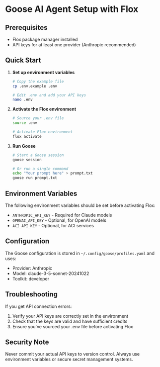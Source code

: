 # Goose AI Agent Setup with Flox

## Prerequisites
- Flox package manager installed
- API keys for at least one provider (Anthropic recommended)

## Quick Start

1. **Set up environment variables**
   ```bash
   # Copy the example file
   cp .env.example .env
   
   # Edit .env and add your API keys
   nano .env
   ```

2. **Activate the Flox environment**
   ```bash
   # Source your .env file
   source .env
   
   # Activate Flox environment
   flox activate
   ```

3. **Run Goose**
   ```bash
   # Start a Goose session
   goose session
   
   # Or run a single command
   echo "Your prompt here" > prompt.txt
   goose run prompt.txt
   ```

## Environment Variables

The following environment variables should be set before activating Flox:

- `ANTHROPIC_API_KEY` - Required for Claude models
- `OPENAI_API_KEY` - Optional, for OpenAI models
- `ACI_API_KEY` - Optional, for ACI services

## Configuration

The Goose configuration is stored in `~/.config/goose/profiles.yaml` and uses:
- Provider: Anthropic
- Model: claude-3-5-sonnet-20241022
- Toolkit: developer

## Troubleshooting

If you get API connection errors:
1. Verify your API keys are correctly set in the environment
2. Check that the keys are valid and have sufficient credits
3. Ensure you've sourced your .env file before activating Flox

## Security Note

Never commit your actual API keys to version control. Always use environment variables or secure secret management systems.